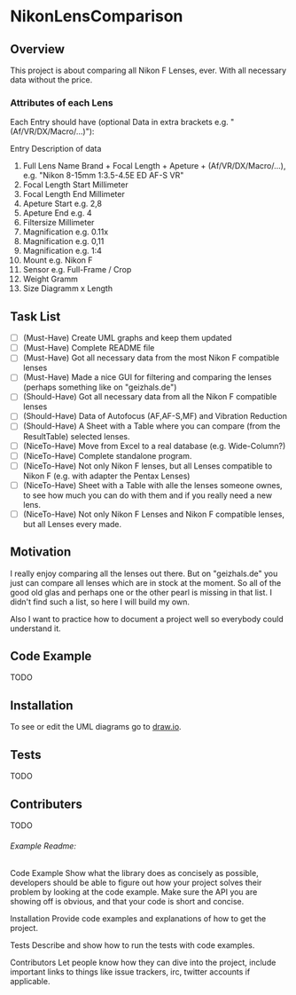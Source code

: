 # NikonLensComparison

## Overview
This project is about comparing all Nikon F Lenses, ever.
With all necessary data without the price.

### Attributes of each Lens
Each Entry should have (optional Data in extra brackets e.g. " (Af/VR/DX/Macro/...)"):

Entry                 Description of data
1. Full Lens Name     Brand + Focal Length + Apeture + (Af/VR/DX/Macro/...), e.g. "Nikon 8-15mm 1:3.5-4.5E ED AF-S VR"
2. Focal Length Start Millimeter
3. Focal Length End   Millimeter
4. Apeture Start      e.g. 2,8
5. Apeture End        e.g. 4
6. Filtersize         Millimeter
7. Magnification      e.g. 0.11x
8. Magnification      e.g. 0,11
9. Magnification      e.g. 1:4
10. Mount	      e.g. Nikon F
11. Sensor	      e.g. Full-Frame / Crop
12. Weight            Gramm
13. Size              Diagramm x Length 



## Task List
- [ ] \(Must-Have)    Create UML graphs and keep them updated
- [ ] \(Must-Have)    Complete README file
- [ ] \(Must-Have)    Got all necessary data from the most Nikon F compatible lenses
- [ ] \(Must-Have)    Made a nice GUI for filtering and comparing the lenses (perhaps something like on "geizhals.de") 
- [ ] \(Should-Have)  Got all necessary data from all the Nikon F compatible lenses
- [ ] \(Should-Have)  Data of Autofocus (AF,AF-S,MF) and Vibration Reduction
- [ ] \(Should-Have)  A Sheet with a Table where you can compare (from the ResultTable) selected lenses.
- [ ] \(NiceTo-Have)  Move from Excel to a real database (e.g. Wide-Column?)
- [ ] \(NiceTo-Have)  Complete standalone program.
- [ ] \(NiceTo-Have)  Not only Nikon F lenses, but all Lenses compatible to Nikon F (e.g. with adapter the Pentax Lenses)
- [ ] \(NiceTo-Have)  Sheet with a Table with alle the lenses someone ownes, to see how much you can do with them and if you really need a new lens.
- [ ] \(NiceTo-Have)  Not only Nikon F Lenses and Nikon F compatible lenses, but all Lenses every made.

## Motivation
I really enjoy comparing all the lenses out there.
But on "geizhals.de" you just can compare all lenses which are in stock at the moment.
So all of the good old glas and perhaps one or the other pearl is missing in that list.
I didn't find such a list, so here I will build my own. 

Also I want to practice how to document a project well so everybody could understand it.

## Code Example
TODO

## Installation
To see or edit the UML diagrams go to [draw.io](https://draw.io).

## Tests
TODO

## Contributers
TODO

###### Example Readme:
Code Example
Show what the library does as concisely as possible, developers should be able to figure out how your project solves their problem by looking at the code example. Make sure the API you are showing off is obvious, and that your code is short and concise.

Installation
Provide code examples and explanations of how to get the project.

Tests
Describe and show how to run the tests with code examples.

Contributors
Let people know how they can dive into the project, include important links to things like issue trackers, irc, twitter accounts if applicable.
